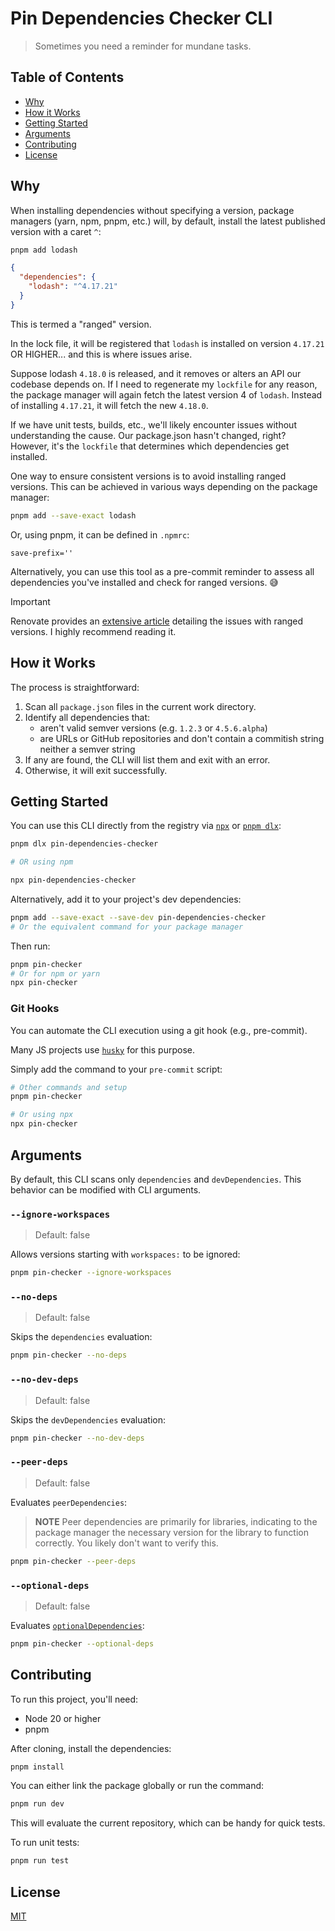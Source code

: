# Pin Dependencies Checker CLI

> Sometimes you need a reminder for mundane tasks.

## Table of Contents

- [Why](#why)
- [How it Works](#how-it-works)
- [Getting Started](#getting-started)
- [Arguments](#arguments)
- [Contributing](#contributing)
- [License](#license)

## Why

When installing dependencies without specifying a version, package managers (yarn, npm, pnpm, etc.) will, by default, install the latest published version with a caret `^`:

```bash
pnpm add lodash
```

```json
{
  "dependencies": {
    "lodash": "^4.17.21"
  }
}
```

This is termed a "ranged" version.

In the lock file, it will be registered that `lodash` is installed on version `4.17.21` OR HIGHER... and this is where issues arise.

Suppose lodash `4.18.0` is released, and it removes or alters an API our codebase depends on. If I need to regenerate my `lockfile` for any reason, the package manager will again fetch the latest version 4 of `lodash`. Instead of installing `4.17.21`, it will fetch the new `4.18.0`.

If we have unit tests, builds, etc., we'll likely encounter issues without understanding the cause. Our package.json hasn't changed, right? However, it's the `lockfile` that determines which dependencies get installed.

One way to ensure consistent versions is to avoid installing ranged versions. This can be achieved in various ways depending on the package manager:

```bash
pnpm add --save-exact lodash
```

Or, using pnpm, it can be defined in `.npmrc`:

```
save-prefix=''
```

Alternatively, you can use this tool as a pre-commit reminder to assess all dependencies you've installed and check for ranged versions. 😅

> [!IMPORTANT]  
> Renovate provides an [extensive article](https://docs.renovatebot.com/dependency-pinning/) detailing the issues with ranged versions. I highly recommend reading it.

## How it Works

The process is straightforward:

1. Scan all `package.json` files in the current work directory.
2. Identify all dependencies that:
   - aren't valid semver versions (e.g. `1.2.3` or `4.5.6.alpha`)
   - are URLs or GitHub repositories and don't contain a commitish string neither a semver string
3. If any are found, the CLI will list them and exit with an error.
4. Otherwise, it will exit successfully.

## Getting Started

You can use this CLI directly from the registry via [`npx`](https://docs.npmjs.com/cli/v8/commands/npx) or [`pnpm dlx`](https://pnpm.io/cli/dlx):

```bash
pnpm dlx pin-dependencies-checker

# OR using npm

npx pin-dependencies-checker
```

Alternatively, add it to your project's dev dependencies:

```bash
pnpm add --save-exact --save-dev pin-dependencies-checker
# Or the equivalent command for your package manager
```

Then run:

```bash
pnpm pin-checker
# Or for npm or yarn
npx pin-checker
```

### Git Hooks

You can automate the CLI execution using a git hook (e.g., pre-commit).

Many JS projects use [`husky`](https://github.com/typicode/husky) for this purpose.

Simply add the command to your `pre-commit` script:

```bash
# Other commands and setup
pnpm pin-checker

# Or using npx
npx pin-checker
```

## Arguments

By default, this CLI scans only `dependencies` and `devDependencies`. This behavior can be modified with CLI arguments.

### `--ignore-workspaces`

> Default: false

Allows versions starting with `workspaces:` to be ignored:

```bash
pnpm pin-checker --ignore-workspaces
```

### `--no-deps`

> Default: false

Skips the `dependencies` evaluation:

```bash
pnpm pin-checker --no-deps
```

### `--no-dev-deps`

> Default: false

Skips the `devDependencies` evaluation:

```bash
pnpm pin-checker --no-dev-deps
```

### `--peer-deps`

> Default: false

Evaluates `peerDependencies`:

> **NOTE**
> Peer dependencies are primarily for libraries, indicating to the package manager the necessary version for the library to function correctly. You likely don't want to verify this.

```bash
pnpm pin-checker --peer-deps
```

### `--optional-deps`

> Default: false

Evaluates [`optionalDependencies`](https://docs.npmjs.com/cli/v10/configuring-npm/package-json#optionaldependencies):

```bash
pnpm pin-checker --optional-deps
```

## Contributing

To run this project, you'll need:

- Node 20 or higher
- pnpm

After cloning, install the dependencies:

```bash
pnpm install
```

You can either link the package globally or run the command:

```bash
pnpm run dev
```

This will evaluate the current repository, which can be handy for quick tests.

To run unit tests:

```bash
pnpm run test
```

## License

[MIT](./LICENSE)
